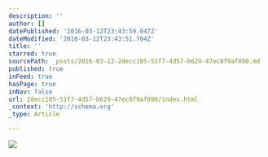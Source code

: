 ```yaml
---
description: ''
author: []
datePublished: '2016-03-12T23:43:59.047Z'
dateModified: '2016-03-12T23:43:51.704Z'
title: ''
starred: true
sourcePath: _posts/2016-03-12-2decc105-51f7-4d57-b629-47ec8f9af090.md
published: true
inFeed: true
hasPage: true
inNav: false
url: 2decc105-51f7-4d57-b629-47ec8f9af090/index.html
_context: 'http://schema.org'
_type: Article

---
```

![](https://the-grid-user-content.s3-us-west-2.amazonaws.com/cc9f57fb-40a6-416d-bf31-0f7ff3a22220.png)